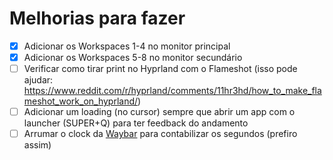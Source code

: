 # Melhorias para fazer

- [X] Adicionar os Workspaces 1-4 no monitor principal
- [X] Adicionar os Workspaces 5-8 no monitor secundário
- [ ] Verificar como tirar print no Hyprland com o Flameshot (isso pode ajudar: <https://www.reddit.com/r/hyprland/comments/11hr3hd/how_to_make_flameshot_work_on_hyprland/>)
- [ ] Adicionar um loading (no cursor) sempre que abrir um app com o launcher (SUPER+Q) para ter feedback do andamento
- [ ] Arrumar o clock da [Waybar](./waybar/) para contabilizar os segundos (prefiro assim)

